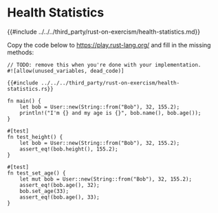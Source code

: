 # Health Statistics

{{#include ../../../third_party/rust-on-exercism/health-statistics.md}}

Copy the code below to <https://play.rust-lang.org/> and fill in the missing
methods:

```rust,should_panic
// TODO: remove this when you're done with your implementation.
#![allow(unused_variables, dead_code)]

{{#include ../../../third_party/rust-on-exercism/health-statistics.rs}}

fn main() {
    let bob = User::new(String::from("Bob"), 32, 155.2);
    println!("I'm {} and my age is {}", bob.name(), bob.age());
}

#[test]
fn test_height() {
    let bob = User::new(String::from("Bob"), 32, 155.2);
    assert_eq!(bob.height(), 155.2);
}

#[test]
fn test_set_age() {
    let mut bob = User::new(String::from("Bob"), 32, 155.2);
    assert_eq!(bob.age(), 32);
    bob.set_age(33);
    assert_eq!(bob.age(), 33);
}
```

